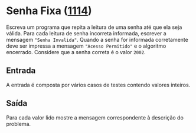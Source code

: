 # Senha Fixa ([1114](https://www.urionlinejudge.com.br/judge/pt/problems/view/1114))

Escreva um programa que repita a leitura de uma senha até que ela seja válida. Para cada leitura de senha incorreta informada, escrever a mensagem `"Senha Invalida"`. Quando a senha for informada corretamente deve ser impressa a mensagem `"Acesso Permitido"` e o algoritmo encerrado. Considere que a senha correta é o valor `2002`. 

## Entrada

A entrada é composta por vários casos de testes contendo valores inteiros.

## Saída

Para cada valor lido mostre a mensagem correspondente à descrição do problema.


